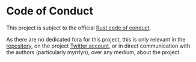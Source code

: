 # Code of Conduct

This project is subject to the official [Rust code of conduct][coc].

As there are no dedicated fora for this project, this is only relevant in the
[repository], on the project [Twitter account], or in direct communication with
the authors (particularly myrrlyn), over any medium, about the project.

[Twitter account]: https://twitter.com/bitvec_rs
[coc]: https://www.rust-lang.org/policies/code-of-conduct
[repository]: https://github.com/ferrilab/ferrilab
